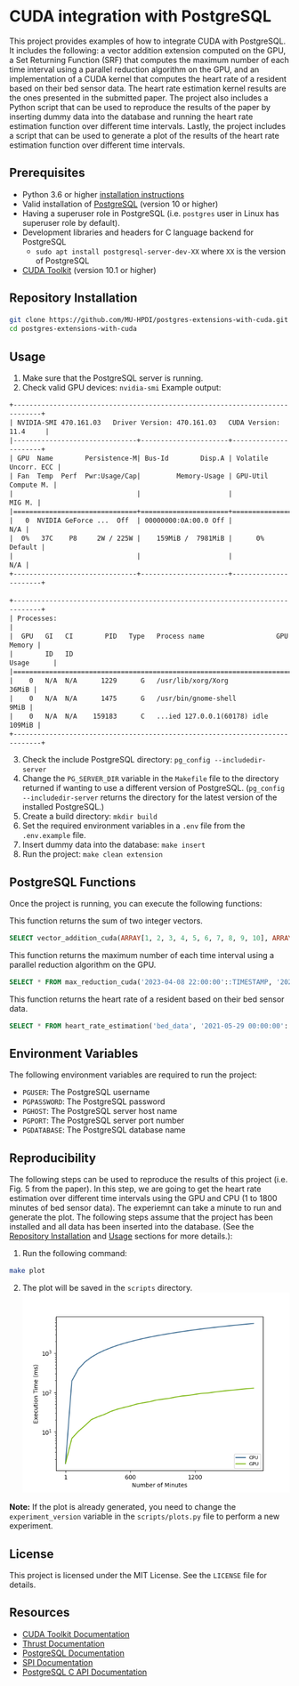 # CUDA integration with PostgreSQL

This project provides examples of how to integrate CUDA with PostgreSQL. It includes the following: a vector addition extension computed on the GPU, a Set Returning Function (SRF) that computes the maximum number of each time interval using a parallel reduction algorithm on the GPU, and an implementation of a CUDA kernel that computes the heart rate of a resident based on their bed sensor data. The heart rate estimation kernel results are the ones presented in the submitted paper. The project also includes a Python script that can be used to reproduce the results of the paper by inserting dummy data into the database and running the heart rate estimation function over different time intervals. Lastly, the project includes a script that can be used to generate a plot of the results of the heart rate estimation function over different time intervals.
## Prerequisites

- Python 3.6 or higher [installation instructions](https://www.python.org/downloads/)
- Valid installation of [PostgreSQL](https://www.postgresql.org/download/) (version 10 or higher)
- Having a superuser role in PostgreSQL (i.e. `postgres` user in Linux has superuser role by default). 
- Development libraries and headers for C language backend for PostgreSQL
  - `sudo apt install postgresql-server-dev-XX` where `XX` is the version of PostgreSQL
- [CUDA Toolkit](https://docs.nvidia.com/cuda/cuda-installation-guide-linux/) (version 10.1 or higher)
## Repository Installation

```bash
git clone https://github.com/MU-HPDI/postgres-extensions-with-cuda.git
cd postgres-extensions-with-cuda
```
## Usage

1. Make sure that the PostgreSQL server is running.
2. Check valid GPU devices: `nvidia-smi`
Example output:
```
+-----------------------------------------------------------------------------+
| NVIDIA-SMI 470.161.03   Driver Version: 470.161.03   CUDA Version: 11.4     |
|-------------------------------+----------------------+----------------------+
| GPU  Name        Persistence-M| Bus-Id        Disp.A | Volatile Uncorr. ECC |
| Fan  Temp  Perf  Pwr:Usage/Cap|         Memory-Usage | GPU-Util  Compute M. |
|                               |                      |               MIG M. |
|===============================+======================+======================|
|   0  NVIDIA GeForce ...  Off  | 00000000:0A:00.0 Off |                  N/A |
|  0%   37C    P8     2W / 225W |    159MiB /  7981MiB |      0%      Default |
|                               |                      |                  N/A |
+-------------------------------+----------------------+----------------------+
                                                                               
+-----------------------------------------------------------------------------+
| Processes:                                                                  |
|  GPU   GI   CI        PID   Type   Process name                  GPU Memory |
|        ID   ID                                                   Usage      |
|=============================================================================|
|    0   N/A  N/A      1229      G   /usr/lib/xorg/Xorg                 36MiB |
|    0   N/A  N/A      1475      G   /usr/bin/gnome-shell                9MiB |
|    0   N/A  N/A    159183      C   ...ied 127.0.0.1(60178) idle      109MiB |
+-----------------------------------------------------------------------------+
```
3. Check the include PostgreSQL directory: `pg_config --includedir-server`
4. Change the `PG_SERVER_DIR` variable in the `Makefile` file to the directory returned if wanting to use a different version of PostgreSQL. (`pg_config --includedir-server` returns the directory for the latest version of the installed PostgreSQL.)
5. Create a build directory: `mkdir build`
6. Set the required environment variables in a `.env` file from the `.env.example` file.
7. Insert dummy data into the database: `make insert`
8. Run the project: `make clean extension`
## PostgreSQL Functions

Once the project is running, you can execute the following functions:

This function returns the sum of two integer vectors.
```sql
SELECT vector_addition_cuda(ARRAY[1, 2, 3, 4, 5, 6, 7, 8, 9, 10], ARRAY[1, 2, 3, 4, 5, 6, 7, 8, 9, 10]);
```

This function returns the maximum number of each time interval using a parallel reduction algorithm on the GPU.
```sql
SELECT * FROM max_reduction_cuda('2023-04-08 22:00:00'::TIMESTAMP, '2023-04-09 22:00:00'::TIMESTAMP);
```

This function returns the heart rate of a resident based on their bed sensor data.
```sql
SELECT * FROM heart_rate_estimation('bed_data', '2021-05-29 00:00:00'::TIMESTAMP, '2021-06-07 00:00:00'::TIMESTAMP, 100, 'GPU', '1.0');
```
## Environment Variables

The following environment variables are required to run the project:

- `PGUSER`: The PostgreSQL username
- `PGPASSWORD`: The PostgreSQL password
- `PGHOST`: The PostgreSQL server host name
- `PGPORT`: The PostgreSQL server port number
- `PGDATABASE`: The PostgreSQL database name

## Reproducibility

The following steps can be used to reproduce the results of this project (i.e. Fig. 5 from the paper). In this step, we are going to get the heart rate estimation over different time intervals using the GPU and CPU (1 to 1800 minutes of bed sensor data). The experiemnt can take a minute to run and generate the plot. The following steps assume that the project has been installed and all data has been inserted into the database. (See the [Repository Installation](#repository-installation) and [Usage](#usage) sections for more details.):

1. Run the following command:
```bash
make plot
```
2. The plot will be saved in the `scripts` directory. ![Heart rate estimation over different time intervals using the GPU and CPU](scripts/timings_results_log_y.png)

**Note:** If the plot is already generated, you need to change the `experiment_version` variable in the `scripts/plots.py` file to perform a new experiment.
## License

This project is licensed under the MIT License. See the `LICENSE` file for details.

## Resources

- [CUDA Toolkit Documentation](https://docs.nvidia.com/cuda/cuda-toolkit-release-notes/index.html)
- [Thrust Documentation](https://thrust.github.io/)
- [PostgreSQL Documentation](https://www.postgresql.org/docs/)
- [SPI Documentation](https://www.postgresql.org/docs/current/spi.html)
- [PostgreSQL C API Documentation](https://doxygen.postgresql.org/)